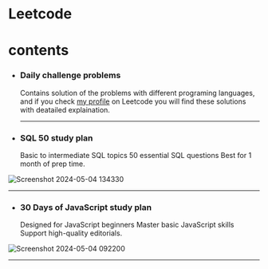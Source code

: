 # Leetcode

# contents
- ### Daily challenge problems
  Contains solution of the problems with different programing languages, and if you check [my profile](https://leetcode.com/u/khaledkamr/) on Leetcode you will find these solutions with deatailed explaination.
  <hr>

- ### SQL 50 study plan
  Basic to intermediate SQL topics 50 essential SQL questions Best for 1 month of prep time.
  
![Screenshot 2024-05-04 134330](https://github.com/khaledkamr/Leetcode/assets/94804298/bb9692a6-d7c6-49b0-a016-6693a252a240)
<hr>

- ### 30 Days of JavaScript study plan
  Designed for JavaScript beginners Master basic JavaScript skills Support high-quality editorials.

![Screenshot 2024-05-04 092200](https://github.com/khaledkamr/Leetcode/assets/94804298/b1fc108b-5dc2-4a93-9b3e-84cd845710a6)
<hr>

